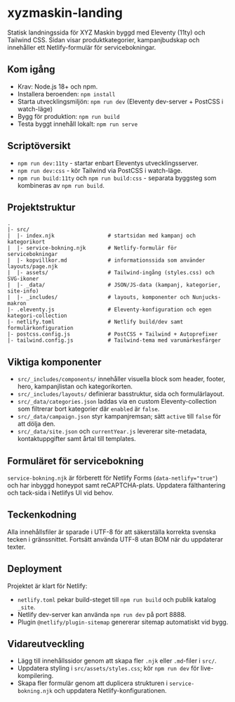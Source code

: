 # xyzmaskin-landing

Statisk landningssida för XYZ Maskin byggd med Eleventy (11ty) och Tailwind CSS. Sidan visar produktkategorier, kampanjbudskap och innehåller ett Netlify-formulär för servicebokningar.

## Kom igång
- Krav: Node.js 18+ och npm.
- Installera beroenden: `npm install`
- Starta utvecklingsmiljön: `npm run dev` (Eleventy dev-server + PostCSS i watch-läge)
- Bygg för produktion: `npm run build`
- Testa byggt innehåll lokalt: `npm run serve`

## Scriptöversikt
- `npm run dev:11ty` - startar enbart Eleventys utvecklingsserver.
- `npm run dev:css` - kör Tailwind via PostCSS i watch-läge.
- `npm run build:11ty` och `npm run build:css` - separata byggsteg som kombineras av `npm run build`.

## Projektstruktur
```
.
|- src/
|  |- index.njk                 # startsidan med kampanj och kategorikort
|  |- service-bokning.njk       # Netlify-formulär för servicebokningar
|  |- kopvillkor.md             # informationssida som använder layouts/page.njk
|  |- assets/                   # Tailwind-ingång (styles.css) och SVG-ikoner
|  |- _data/                    # JSON/JS-data (kampanj, kategorier, site-info)
|  |- _includes/                # layouts, komponenter och Nunjucks-makron
|- .eleventy.js                 # Eleventy-konfiguration och egen kategori-collection
|- netlify.toml                 # Netlify build/dev samt formulärkonfiguration
|- postcss.config.js            # PostCSS + Tailwind + Autoprefixer
|- tailwind.config.js           # Tailwind-tema med varumärkesfärger
```

## Viktiga komponenter
- `src/_includes/components/` innehåller visuella block som header, footer, hero, kampanjlistan och kategorikorten.
- `src/_includes/layouts/` definierar basstruktur, sida och formulärlayout.
- `src/_data/categories.json` laddas via en custom Eleventy-collection som filtrerar bort kategorier där `enabled` är `false`.
- `src/_data/campaign.json` styr kampanjremsan; sätt `active` till `false` för att dölja den.
- `src/_data/site.json` och `currentYear.js` levererar site-metadata, kontaktuppgifter samt årtal till templates.

## Formuläret för servicebokning
`service-bokning.njk` är förberett för Netlify Forms (`data-netlify="true"`) och har inbyggd honeypot samt reCAPTCHA-plats. Uppdatera fälthantering och tack-sida i Netlifys UI vid behov.

## Teckenkodning
Alla innehållsfiler är sparade i UTF-8 för att säkerställa korrekta svenska tecken i gränssnittet. Fortsätt använda UTF-8 utan BOM när du uppdaterar texter.

## Deployment
Projektet är klart för Netlify:
- `netlify.toml` pekar build-steget till `npm run build` och publik katalog `_site`.
- Netlify dev-server kan använda `npm run dev` på port 8888.
- Plugin `@netlify/plugin-sitemap` genererar sitemap automatiskt vid bygg.

## Vidareutveckling
- Lägg till innehållssidor genom att skapa fler `.njk` eller `.md`-filer i `src/`.
- Uppdatera styling i `src/assets/styles.css`; kör `npm run dev` för live-kompilering.
- Skapa fler formulär genom att duplicera strukturen i `service-bokning.njk` och uppdatera Netlify-konfigurationen.
